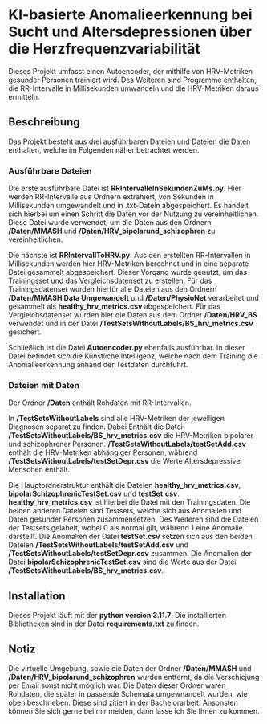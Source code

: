 # KI-basierte Anomalieerkennung bei Sucht und Altersdepressionen über die Herzfrequenzvariabilität

Dieses Projekt umfasst einen Autoencoder, der mithilfe von HRV-Metriken gesunder Personen trainiert wird. Des Weiteren sind Programme enthalten, die RR-Intervalle in Millisekunden umwandeln und die HRV-Metriken daraus ermitteln.

## Beschreibung

Das Projekt besteht aus drei ausführbaren Dateien und Dateien die Daten enthalten, welche im Folgenden näher betrachtet werden.

### Ausführbare Dateien

Die erste ausführbare Datei ist **RRIntervalleInSekundenZuMs.py**. Hier werden RR-Intervalle aus Ordnern extrahiert, von Sekunden in Millisekunden umgewandelt und in .txt-Datein abgespeichert. Es handelt sich hierbei um einen Schritt die Daten vor der Nutzung zu vereinheitlichen. Diese Datei wurde verwendet, um die Daten aus den Ordnern **/Daten/MMASH** und **/Daten/HRV_bipolarund_schizophren** zu vereinheitlichen.

Die nächste ist **RRIntervallToHRV.py**. Aus den erstellten RR-Intervallen in Millisekunden werden hier HRV-Metriken berechnet und in eine separate Datei gesammelt abgespeichert. Dieser Vorgang wurde genutzt, um das Trainingsset und das Vergleichsdatenset zu erstellen. Für das Trainingsdatenset wurden hierfür alle Dateien aus den Ordnern **/Daten/MMASH Data Umgewandelt** und **/Daten/PhysioNet** verarbeitet und gesammelt als **healthy_hrv_metrics.csv** abgespeichert. Für das Vergleichsdatenset wurden hier die Daten aus dem Ordner **/Daten/HRV_BS** verwendet und in der Datei **/TestSetsWithoutLabels/BS_hrv_metrics.csv** gesichert.

Schließlich ist die Datei **Autoencoder.py** ebenfalls ausführbar. In dieser Datei befindet sich die Künstliche Intelligenz, welche nach dem Training die Anomalieerkennung anhand der Testdaten durchführt.

### Dateien mit Daten

Der Ordner **/Daten** enthält Rohdaten mit RR-Intervallen.

In **/TestSetsWithoutLabels** sind alle HRV-Metriken der jeweiligen Diagnosen separat zu finden. Dabei Enthält die Datei **/TestSetsWithoutLabels/BS_hrv_metrics.csv** die HRV-Metriken bipolarer und schizophrener Personen. **/TestSetsWithoutLabels/testSetAdd.csv** enthält die HRV-Metriken abhängiger Personen, während **/TestSetsWithoutLabels/testSetDepr.csv** die Werte Altersdepressiver Menschen enthält.

Die Hauptordnerstruktur enthält die Dateien **healthy_hrv_metrics.csv**, **bipolarSchizophrenicTestSet.csv** und **testSet.csv**. **healthy_hrv_metrics.csv** ist hierbei die Datei mit den Trainingsdaten. Die beiden anderen Dateien sind Testsets, welche sich aus Anomalien und Daten gesunder Personen zusammensetzen. Des Weiteren sind die Dateien der Testsets gelabelt, wobei 0 als normal gilt, während 1 eine Anomalie darstellt. Die Anomalien der Datei **testSet.csv** setzen sich aus den beiden Dateien **/TestSetsWithoutLabels/testSetAdd.csv** und **/TestSetsWithoutLabels/testSetDepr.csv** zusammen. Die Anomalien der Datei **bipolarSchizophrenicTestSet.csv** sind die Werte aus der Datei **/TestSetsWithoutLabels/BS_hrv_metrics.csv**.

## Installation

Dieses Projekt läuft mit der **python version 3.11.7**. Die installierten Bibliotheken sind in der Datei **requirements.txt** zu finden. 

## Notiz 

Die virtuelle Umgebung, sowie die Daten der Ordner **/Daten/MMASH** und **/Daten/HRV_bipolarund_schizophren** wurden entfernt, da die Verschicjung per Email sonst nicht möglich war. Die Daten dieser Ordner waren Rohdaten, die später in passende Schemata umgewnandelt wurden, wie oben beschrieben. Diese sind zitiert in der Bachelorarbeit. Ansonsten können Sie sich gerne bei mir melden, dann lasse ich Sie Ihnen zu kommen.